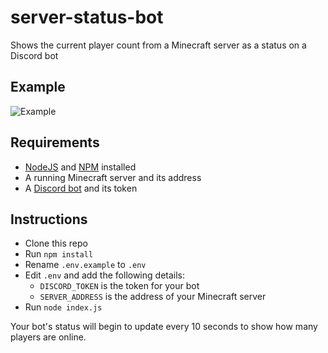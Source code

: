 # server-status-bot
Shows the current player count from a Minecraft server as a status on a Discord bot

## Example
![Example](https://i.imgur.com/ScyP7Hl.png)

## Requirements

- [NodeJS](https://nodejs.org/en/) and [NPM](https://www.npmjs.com/) installed
- A running Minecraft server and its address 
- A [Discord bot](https://discordapp.com/developers/applications/) and its token

## Instructions

- Clone this repo
- Run `npm install`
- Rename `.env.example` to `.env`
- Edit `.env` and add the following details:
  - `DISCORD_TOKEN` is the token for your bot
  - `SERVER_ADDRESS` is the address of your Minecraft server
- Run `node index.js`

Your bot's status will begin to update every 10 seconds to show how many players are online.
